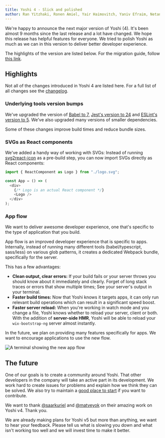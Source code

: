```yaml
---
title: Yoshi 4 - Slick and polished
author: Ran Yitzhaki, Ronen Amiel, Yair Haimovitch, Yaniv Efraim, Netanel Gilad, Artem Yavorsky
---
```


We're happy to announce the next major version of Yoshi (4). It's been almost 9 months since the last release and a lot have changed. We hope this release has helpful features for everyone. We tried to polish Yoshi as much as we can in this version to deliver better developer experience.

The highlights of the version are listed below. For the migration guide, follow [this link](https://github.com/wix/yoshi/blob/master/docs/migration/version-4.md).

## Highlights

Not all of the changes introduced in Yoshi 4 are listed here. For a full list of all changes see the [changelog](https://github.com/wix/yoshi/blob/master/CHANGELOG.md).

### Underlying tools version bumps

We've upgraded the version of [Babel to 7](https://babeljs.io/blog/2018/08/27/7.0.0), [Jest's version to 24](https://jestjs.io/blog/2019/01/25/jest-24-refreshing-polished-typescript-friendly) and [ESLint's version to 5](https://eslint.org/blog/2018/06/eslint-v5.0.0-released). We've also upgraded many versions of smaller dependencies.

Some of these changes improve build times and reduce bundle sizes.

### SVGs as React components

We've added a handy way of working with SVGs: Instead of running [svg2react-icon](https://github.com/wix/svg2react-icon) as a pre-build step, you can now import SVGs directly as React components:

```js
import { ReactComponent as Logo } from "./logo.svg";

const App = () => (
  <div>
    {/* Logo is an actual React component */}
    <Logo />
  </div>
);
```

### App flow

We want to deliver awesome developer experience, one that's specific to the type of application that you build.

App flow is an improved developer experience that is specific to apps. Internally, instead of running many different tools (babel/typescript, sass/less) on various glob patterns, it creates a dedicated Webpack bundle, specifically for the server.

This has a few advantages:

- **Clean output, clear errors:** If your build fails or your server throws you should know about it immediately and clearly. Forget of long stack traces or errors that show multiple times; See your server's output in your terminal.
- **Faster build times:** Now that Yoshi knows it targets apps, it can only run relevant build operations which can result in a significant speed boost.
- **Faster server reload:** When you're working in watch mode and you change a file, Yoshi knows whether to reload your server, client or both. With the addition of **server-side HMR**, Yoshi will be able to reload your `wix-bootstrap-ng` server almost instantly.

In the future, we plan on providing many features specifically for apps. We want to encourage applications to use the new flow.

![A terminal showing the new app flow](https://user-images.githubusercontent.com/9748762/80102148-0df73d80-857b-11ea-9a5d-c817b9194fc1.png)

## The future

One of our goals is to create a community around Yoshi. That other developers in the company will take an active part in its development. We work hard to create issues for problems and explain how we think they can be solved. We also try to maintain a [good place to start](https://github.com/wix/yoshi/blob/master/CONTRIBUTING.md) if you want to contribute.

We want to thank [@saarkuriel](https://github.com/saarkuriel) and [@matveyok](https://github.com/matveyok) on their amazing work on Yoshi v4. Thank you.

We are already making plans for Yoshi v5 but more than anything, we want to hear your feedback. Please tell us what is slowing you down and what isn't working too well and we will invest time to make it better.
